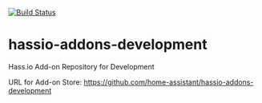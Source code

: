[![Build Status](https://dev.azure.com/home-assistant/Hass.io/_apis/build/status/addons-development?branchName=master)](https://dev.azure.com/home-assistant/Hass.io/_build/latest?definitionId=8&branchName=master)

# hassio-addons-development
Hass.io Add-on Repository for Development


URL for Add-on Store: https://github.com/home-assistant/hassio-addons-development
